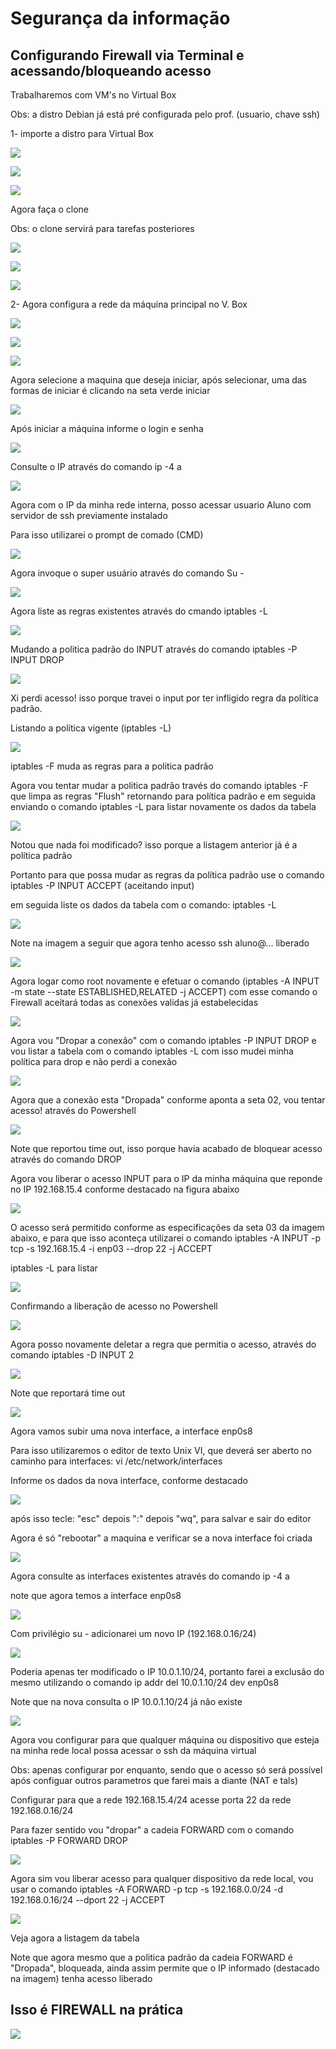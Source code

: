 # Segurança da informação
## Configurando Firewall via Terminal e acessando/bloqueando acesso

<p>Trabalharemos com VM's no Virtual Box</p>

<p>Obs: a distro Debian já está pré configurada pelo prof. (usuario, chave ssh)</p>

<p>1- importe a distro para Virtual Box</p>

![](imagens/importar-distro.jpeg)

![](imagens/importar-distro2.jpeg)

![](imagens/importar-distro3.jpeg)

<p>Agora faça o clone</p>
<p>Obs: o clone servirá para tarefas posteriores</p>

![](imagens/clonando.jpeg)

![](imagens/clonando2.jpeg)

![](imagens/clonando3.jpeg)

<p>2- Agora configura a rede da máquina principal no V. Box</p>

![](imagens/config-rede.jpeg)

![](imagens/config-rede2.jpeg)

![](imagens/config-rede3.jpeg)
<p>Agora selecione a maquina que deseja iniciar, após selecionar, uma das formas de iniciar é clicando na seta verde iniciar</p> 

![](imagens/iniciar-maquina.jpeg)

<p>Após iniciar a máquina informe o login e senha</p>

![](imagens/login.png)
<p>Consulte o IP através do comando ip -4 a</p>

![](imagens/consultar-ip.png)

<p>Agora com o IP da minha rede interna, posso acessar usuario Aluno com servidor de ssh previamente instalado</p>

<p>Para isso utilizarei o prompt de comado (CMD)</p>

![](imagens/acesso-ssh.png)

<p>Agora invoque o super usuário através do comando Su - </p>

![](imagens/invoque-super-user.png)

<p>Agora liste as regras existentes através do cmando iptables -L </p>

![](imagens/listar-as-regras.png)

<p>Mudando a politica padrão do INPUT através do comando iptables -P INPUT DROP </p>

![](imagens/xi-perdi-acesso.png)

<p>Xi perdi acesso! isso porque travei o input por ter infligido regra da política padrão. </p>

<p>Listando a política vigente (iptables -L)</p>

![](imagens/listar-regras2.png)

<p>iptables -F muda as regras para a politica padrão</p>
<p>Agora vou tentar mudar a politica padrão través do comando iptables -F que limpa as regras "Flush" retornando para política padrão e em seguida enviando o comando iptables -L para listar novamente os dados da tabela </p>

![](imagens/tentando-mudar-politica.png)

<p>Notou que nada foi modificado? isso porque a listagem anterior já é a política padrão </p>

<p>Portanto para que possa mudar as regras da política padrão use o comando iptables -P INPUT ACCEPT (aceitando input)</p>

<p>em seguida liste os dados da tabela com o comando:  iptables -L</p>

![](imagens/input-accept.png)

<p>Note na imagem a seguir que agora tenho acesso ssh aluno@... liberado</p>

![](imagens/acesso-liberado.png)

<p>Agora logar como root novamente e efetuar o comando  (iptables -A INPUT -m state --state ESTABLISHED,RELATED -j ACCEPT) com esse comando o Firewall aceitará todas as conexões validas já estabelecidas </p>

![](imagens/accept-conexion-estab.png)


<p>Agora vou "Dropar a conexão" com o comando iptables -P INPUT DROP e vou listar a tabela com o comando iptables -L com isso mudei minha política para drop e não perdi a conexão</p>

![](imagens/input-drop.png)

<p>Agora que a conexão esta "Dropada" conforme aponta a seta 02, vou tentar acesso! através do Powershell</p


![](imagens/tentativa-acesso-ssh.png)


<p>Note que reportou time out, isso porque havia acabado de bloquear acesso através do comando DROP</p

<p>Agora vou liberar o acesso INPUT para o IP da minha máquina que reponde no IP 192.168.15.4 conforme destacado na figura abaixo</p>

![](imagens/ip-minha-maquina.png)

<p>O acesso será permitido conforme as especificações da seta 03 da imagem abaixo, e para que isso aconteça utilizarei o comando iptables -A INPUT -p tcp -s 192.168.15.4 -i enp03 --drop 22 -j ACCEPT </p>
<p>iptables -L para listar</p>

![](imagens/permita-o-ip.png)


<p>Confirmando a liberação de acesso no Powershell</p>

![](imagens/ip-acesso-liberado.png)

<p>Agora posso novamente deletar a regra que permitia o acesso, através do comando iptables -D INPUT 2</p>

![](imagens/drop-acesso-ip-novamente.png)

<p>Note que reportará time out</p>

<!--[](imagens/time-out.png)-->

![](imagens/correcao-acesso-bloqueado.png)

<p>Agora vamos subir uma nova interface, a interface enp0s8 </p>

<p>Para isso utilizaremos o editor de texto Unix VI, que deverá ser aberto no caminho para interfaces: vi /etc/network/interfaces</p>

<p>Informe os dados da nova interface, conforme destacado</p>

![](imagens/nova-interface2.png)

<p>após isso tecle: "esc" depois ":" depois "wq", para salvar e sair do editor </p>
<p>Agora é só "rebootar" a maquina e verificar se a nova interface foi criada</p>

![](imagens/reboot.png)

<p>Agora consulte as interfaces existentes através do comando ip -4 a</p>
<p>note que agora temos a interface enp0s8</p>

![](imagens/interface-enp0s8.png)

<p>Com privilégio su - adicionarei um novo IP (192.168.0.16/24)</p>

<!--![](imagens/note-o-ip.png) -->

![](imagens/novo-ip2.png)

<p>Poderia apenas ter modificado o IP 10.0.1.10/24, portanto farei a exclusão do mesmo utilizando o comando ip addr del 10.0.1.10/24 dev enp0s8</p>

<p>Note que na nova consulta o IP 10.0.1.10/24 já não existe</p>

![](imagens/exclui-ip.png)


<p>Agora vou configurar para que qualquer máquina ou dispositivo que esteja na minha rede local possa acessar o ssh da máquina virtual</p>

<p>Obs: apenas configurar por enquanto, sendo que o acesso só será possível após configuar outros parametros que farei mais a diante (NAT e tals) </p>

<!-- <p>A rede 192.168.0.0/24 acesse a porta 22 da rede 10.0.1.0/24</p> -->
<p>Configurar para que a rede 192.168.15.4/24 acesse porta 22 da rede 192.168.0.16/24</p>
<p>Para fazer sentido vou "dropar" a cadeia FORWARD com o comando iptables -P FORWARD DROP</p>

![](imagens/drop-p-fazer-sentido4.png)


<p>Agora sim vou liberar acesso para qualquer dispositivo da rede local, vou usar o comando iptables -A FORWARD -p tcp -s 192.168.0.0/24 -d 192.168.0.16/24 --dport 22 -j ACCEPT</p>

![](imagens/liberando-acesso.png)

<p>Veja agora a listagem da tabela</p>
<p>Note que agora mesmo que a politica padrão da cadeia FORWARD é "Dropada", bloqueada, ainda assim permite que o IP informado (destacado na imagem) tenha acesso liberado</p>

## Isso é FIREWALL na prática

![](imagens/liberado-acesso2.png)



